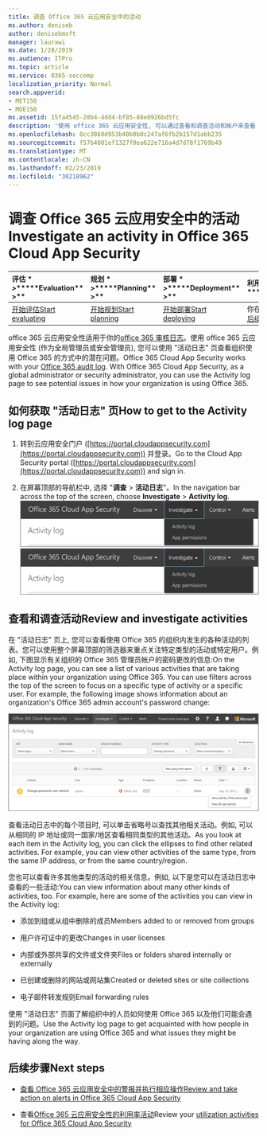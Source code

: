 ```yaml
---
title: 调查 Office 365 云应用安全中的活动
ms.author: deniseb
author: denisebmsft
manager: laurawi
ms.date: 1/28/2019
ms.audience: ITPro
ms.topic: article
ms.service: O365-seccomp
localization_priority: Normal
search.appverid:
- MET150
- MOE150
ms.assetid: 15fa4545-28b4-4dd4-bf85-88e0926bd5fc
description: '使用 office 365 云应用安全性, 可以通过查看和调查活动和帐户来查看 Office 365 环境中发生的情况。 '
ms.openlocfilehash: 0cc3860d953b40b0b0c247af6fb2b157d1abb235
ms.sourcegitcommit: f57b4001ef1327f0ea622e716a4d7d78f1769b49
ms.translationtype: MT
ms.contentlocale: zh-CN
ms.lasthandoff: 02/23/2019
ms.locfileid: "30218962"
---
```

# <a name="investigate-an-activity-in-office-365-cloud-app-security"></a><span data-ttu-id="1a641-103">调查 Office 365 云应用安全中的活动</span><span class="sxs-lookup"><span data-stu-id="1a641-103">Investigate an activity in Office 365 Cloud App Security</span></span>
  
|<span data-ttu-id="1a641-104">评估 \* *\>*\*</span><span class="sxs-lookup"><span data-stu-id="1a641-104">\*\*\*\*Evaluation\*\* \>\*\*</span></span>|<span data-ttu-id="1a641-105">规划 \* *\>*\*</span><span class="sxs-lookup"><span data-stu-id="1a641-105">\*\*\*\*Planning\*\* \>\*\*</span></span>|<span data-ttu-id="1a641-106">部署 \* *\>*\*</span><span class="sxs-lookup"><span data-stu-id="1a641-106">\*\*\*\*Deployment\*\* \>\*\*</span></span>|<span data-ttu-id="1a641-107">利用率 \* \* \* \*</span><span class="sxs-lookup"><span data-stu-id="1a641-107">\*\*\*\*Utilization\*\*\*\*</span></span>|
|:-----|:-----|:-----|:-----|
|[<span data-ttu-id="1a641-108">开始评估</span><span class="sxs-lookup"><span data-stu-id="1a641-108">Start evaluating</span></span>](office-365-cas-overview.md) <br/> |[<span data-ttu-id="1a641-109">开始规划</span><span class="sxs-lookup"><span data-stu-id="1a641-109">Start planning</span></span>](get-ready-for-office-365-cas.md) <br/> |[<span data-ttu-id="1a641-110">开始部署</span><span class="sxs-lookup"><span data-stu-id="1a641-110">Start deploying</span></span>](turn-on-office-365-cas.md) <br/> |<span data-ttu-id="1a641-111">你在这里!</span><span class="sxs-lookup"><span data-stu-id="1a641-111">You are here!</span></span>  <br/> [<span data-ttu-id="1a641-112">后续步骤</span><span class="sxs-lookup"><span data-stu-id="1a641-112">Next steps</span></span>](#next-steps) <br/> |
   
<span data-ttu-id="1a641-p101">office 365 云应用安全性适用于你的[office 365 审核日志](detailed-properties-in-the-office-365-audit-log.md)。使用 office 365 云应用安全性 (作为全局管理员或安全管理员), 您可以使用 "活动日志" 页查看组织使用 Office 365 的方式中的潜在问题。</span><span class="sxs-lookup"><span data-stu-id="1a641-p101">Office 365 Cloud App Security works with your [Office 365 audit log](detailed-properties-in-the-office-365-audit-log.md). With Office 365 Cloud App Security, as a global administrator or security administrator, you can use the Activity log page to see potential issues in how your organization is using Office 365.</span></span>
  
## <a name="how-to-get-to-the-activity-log-page"></a><span data-ttu-id="1a641-115">如何获取 "活动日志" 页</span><span class="sxs-lookup"><span data-stu-id="1a641-115">How to get to the Activity log page</span></span>

1. <span data-ttu-id="1a641-116">转到云应用安全门户 ([https://portal.cloudappsecurity.com](https://portal.cloudappsecurity.com)) 并登录。</span><span class="sxs-lookup"><span data-stu-id="1a641-116">Go to the Cloud App Security portal ([https://portal.cloudappsecurity.com](https://portal.cloudappsecurity.com)) and sign in.</span></span>
  
2. <span data-ttu-id="1a641-117">在屏幕顶部的导航栏中, 选择 "**调查** \> **活动日志**"。</span><span class="sxs-lookup"><span data-stu-id="1a641-117">In the navigation bar across the top of the screen, choose **Investigate** \> **Activity log**.</span></span><br/><span data-ttu-id="1a641-118">![在 O365 CAS 门户中, 选择 "调查"。](media/8c7b87c9-71a6-4952-adb2-185e941ffe9a.png)</span><span class="sxs-lookup"><span data-stu-id="1a641-118">![In the O365 CAS portal, choose Investigate.](media/8c7b87c9-71a6-4952-adb2-185e941ffe9a.png)</span></span>
  
## <a name="review-and-investigate-activities"></a><span data-ttu-id="1a641-119">查看和调查活动</span><span class="sxs-lookup"><span data-stu-id="1a641-119">Review and investigate activities</span></span>

<span data-ttu-id="1a641-p102">在 "活动日志" 页上, 您可以查看使用 Office 365 的组织内发生的各种活动的列表。您可以使用整个屏幕顶部的筛选器来重点关注特定类型的活动或特定用户。例如, 下图显示有关组织的 Office 365 管理员帐户的密码更改的信息:</span><span class="sxs-lookup"><span data-stu-id="1a641-p102">On the Activity log page, you can see a list of various activities that are taking place within your organization using Office 365. You can use filters across the top of the screen to focus on a specific type of activity or a specific user. For example, the following image shows information about an organization's Office 365 admin account's password change:</span></span>
  
![在 Office 365 Cloud App Security 中, 选择\> "调查活动日志"。](media/5d54600c-59cd-4f33-b4f0-29b75c37baae.png)
  
<span data-ttu-id="1a641-p103">查看活动日志中的每个项目时, 可以单击省略号以查找其他相关活动。例如, 可以从相同的 IP 地址或同一国家/地区查看相同类型的其他活动。</span><span class="sxs-lookup"><span data-stu-id="1a641-p103">As you look at each item in the Activity log, you can click the ellipses to find other related activities. For example, you can view other activities of the same type, from the same IP address, or from the same country/region.</span></span>
  
<span data-ttu-id="1a641-p104">您也可以查看许多其他类型的活动的相关信息。例如, 以下是您可以在活动日志中查看的一些活动:</span><span class="sxs-lookup"><span data-stu-id="1a641-p104">You can view information about many other kinds of activities, too. For example, here are some of the activities you can view in the Activity log:</span></span>
  
- <span data-ttu-id="1a641-128">添加到组或从组中删除的成员</span><span class="sxs-lookup"><span data-stu-id="1a641-128">Members added to or removed from groups</span></span>
    
- <span data-ttu-id="1a641-129">用户许可证中的更改</span><span class="sxs-lookup"><span data-stu-id="1a641-129">Changes in user licenses</span></span>
    
- <span data-ttu-id="1a641-130">内部或外部共享的文件或文件夹</span><span class="sxs-lookup"><span data-stu-id="1a641-130">Files or folders shared internally or externally</span></span>
    
- <span data-ttu-id="1a641-131">已创建或删除的网站或网站集</span><span class="sxs-lookup"><span data-stu-id="1a641-131">Created or deleted sites or site collections</span></span>
    
- <span data-ttu-id="1a641-132">电子邮件转发规则</span><span class="sxs-lookup"><span data-stu-id="1a641-132">Email forwarding rules</span></span>
    
<span data-ttu-id="1a641-133">使用 "活动日志" 页面了解组织中的人员如何使用 Office 365 以及他们可能会遇到的问题。</span><span class="sxs-lookup"><span data-stu-id="1a641-133">Use the Activity log page to get acquainted with how people in your organization are using Office 365 and what issues they might be having along the way.</span></span>
  
## <a name="next-steps"></a><span data-ttu-id="1a641-134">后续步骤</span><span class="sxs-lookup"><span data-stu-id="1a641-134">Next steps</span></span>

- [<span data-ttu-id="1a641-135">查看 Office 365 云应用安全中的警报并执行相应操作</span><span class="sxs-lookup"><span data-stu-id="1a641-135">Review and take action on alerts in Office 365 Cloud App Security</span></span>](review-office-365-cas-alerts.md)
    
- <span data-ttu-id="1a641-136">查看[Office 365 云应用安全性的利用率活动](utilization-activities-for-ocas.md)</span><span class="sxs-lookup"><span data-stu-id="1a641-136">Review your [utilization activities for Office 365 Cloud App Security](utilization-activities-for-ocas.md)</span></span>
    

